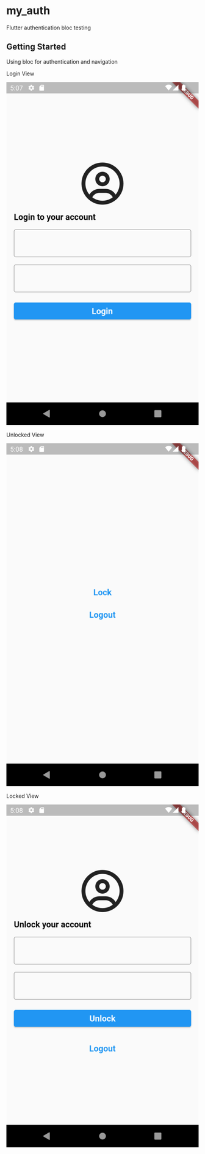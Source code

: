 # my_auth

Flutter authentication bloc testing

## Getting Started

Using bloc for authentication and navigation

Login View

<img src="./doc/screenshots/login.png" alt="login view" width="540" />

Unlocked View

<img src="./doc/screenshots/unlocked.png" alt="unlocked view" width="540" />

Locked View

<img src="./doc/screenshots/locked.png" alt="locked view" width="540" />
